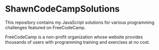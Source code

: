 # ShawnCodeCampSolutions

This repository contains my JavaScript solutions for various programming challenges featured on FreeCodeCamp.

FreeCodeCamp is a non-profit organization whose website provides thousands of users with programming training and exercises at no cost.
